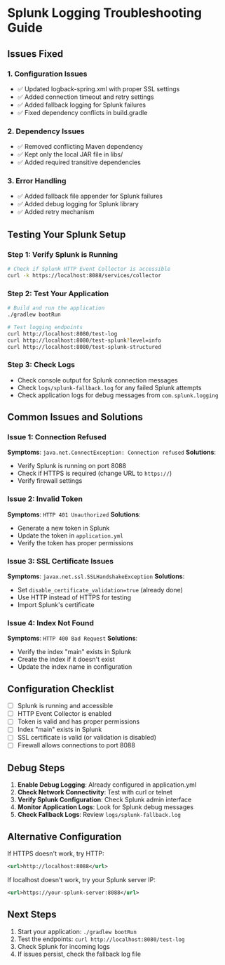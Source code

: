 # Splunk Logging Troubleshooting Guide

## Issues Fixed

### 1. **Configuration Issues**
- ✅ Updated logback-spring.xml with proper SSL settings
- ✅ Added connection timeout and retry settings
- ✅ Added fallback logging for Splunk failures
- ✅ Fixed dependency conflicts in build.gradle

### 2. **Dependency Issues**
- ✅ Removed conflicting Maven dependency
- ✅ Kept only the local JAR file in libs/
- ✅ Added required transitive dependencies

### 3. **Error Handling**
- ✅ Added fallback file appender for Splunk failures
- ✅ Added debug logging for Splunk library
- ✅ Added retry mechanism

## Testing Your Splunk Setup

### Step 1: Verify Splunk is Running
```bash
# Check if Splunk HTTP Event Collector is accessible
curl -k https://localhost:8088/services/collector
```

### Step 2: Test Your Application
```bash
# Build and run the application
./gradlew bootRun

# Test logging endpoints
curl http://localhost:8080/test-log
curl http://localhost:8080/test-splunk?level=info
curl http://localhost:8080/test-splunk-structured
```

### Step 3: Check Logs
- Check console output for Splunk connection messages
- Check `logs/splunk-fallback.log` for any failed Splunk attempts
- Check application logs for debug messages from `com.splunk.logging`

## Common Issues and Solutions

### Issue 1: Connection Refused
**Symptoms**: `java.net.ConnectException: Connection refused`
**Solutions**:
- Verify Splunk is running on port 8088
- Check if HTTPS is required (change URL to `https://`)
- Verify firewall settings

### Issue 2: Invalid Token
**Symptoms**: `HTTP 401 Unauthorized`
**Solutions**:
- Generate a new token in Splunk
- Update the token in `application.yml`
- Verify the token has proper permissions

### Issue 3: SSL Certificate Issues
**Symptoms**: `javax.net.ssl.SSLHandshakeException`
**Solutions**:
- Set `disable_certificate_validation=true` (already done)
- Use HTTP instead of HTTPS for testing
- Import Splunk's certificate

### Issue 4: Index Not Found
**Symptoms**: `HTTP 400 Bad Request`
**Solutions**:
- Verify the index "main" exists in Splunk
- Create the index if it doesn't exist
- Update the index name in configuration

## Configuration Checklist

- [ ] Splunk is running and accessible
- [ ] HTTP Event Collector is enabled
- [ ] Token is valid and has proper permissions
- [ ] Index "main" exists in Splunk
- [ ] SSL certificate is valid (or validation is disabled)
- [ ] Firewall allows connections to port 8088

## Debug Steps

1. **Enable Debug Logging**: Already configured in application.yml
2. **Check Network Connectivity**: Test with curl or telnet
3. **Verify Splunk Configuration**: Check Splunk admin interface
4. **Monitor Application Logs**: Look for Splunk debug messages
5. **Check Fallback Logs**: Review `logs/splunk-fallback.log`

## Alternative Configuration

If HTTPS doesn't work, try HTTP:
```xml
<url>http://localhost:8088</url>
```

If localhost doesn't work, try your Splunk server IP:
```xml
<url>https://your-splunk-server:8088</url>
```

## Next Steps

1. Start your application: `./gradlew bootRun`
2. Test the endpoints: `curl http://localhost:8080/test-log`
3. Check Splunk for incoming logs
4. If issues persist, check the fallback log file 